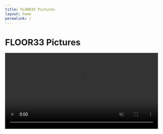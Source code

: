 ```yaml
---
title: FLOOR33 Pictures
layout: home
permalink: /
---
```


# FLOOR33 Pictures

<video style='width:100%' autoplay loop muted> 
  <source src="temp_video.mp4" type="video/mp4" />
<video/>

